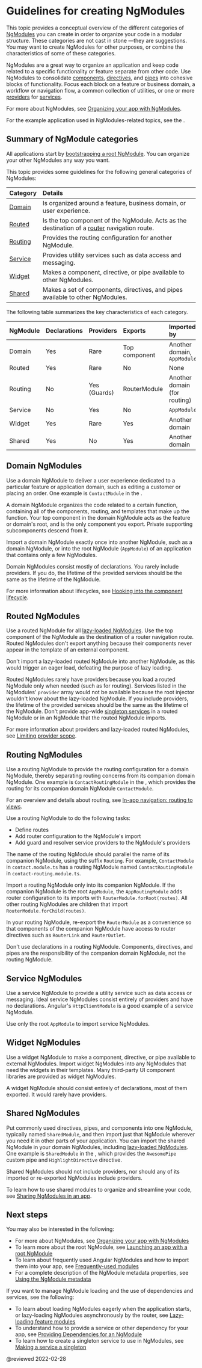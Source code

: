 # Guidelines for creating NgModules

This topic provides a conceptual overview of the different categories of [NgModules](guide/glossary#ngmodule "Definition of NgModule") you can create in order to organize your code in a modular structure.
These categories are not cast in stone &mdash;they are suggestions.
You may want to create NgModules for other purposes, or combine the characteristics of some of these categories.

NgModules are a great way to organize an application and keep code related to a specific functionality or feature separate from other code.
Use NgModules to consolidate [components](guide/glossary#component "Definition of component"), [directives](guide/glossary#directive "Definition of directive"), and [pipes](guide/glossary#pipe "Definition of pipe") into cohesive blocks of functionality.
Focus each block on a feature or business domain, a workflow or navigation flow, a common collection of utilities, or one or more [providers](guide/glossary#provider "Definition of provider") for [services](guide/glossary#service "Definition of service").

For more about NgModules, see [Organizing your app with NgModules](guide/ngmodules "Organizing your app with NgModules").

<div class="alert is-helpful">

For the example application used in NgModules-related topics, see the <live-example name="ngmodules"></live-example>.

</div>

## Summary of NgModule categories

All applications start by [bootstrapping a root NgModule](guide/bootstrapping "Launching an app with a root NgModule").
You can organize your other NgModules any way you want.

This topic provides some guidelines for the following general categories of NgModules:

| Category   | Details |
|:---        |:---     |
| [Domain](#domain)   | Is organized around a feature, business domain, or user experience. |
| [Routed](#routed)   | Is the top component of the NgModule. Acts as the destination of a [router](guide/glossary#router "Definition of router") navigation route. |
| [Routing](#routing) | Provides the routing configuration for another NgModule.   |
| [Service](#service) | Provides utility services such as data access and messaging.        |
| [Widget](#widget)   | Makes a component, directive, or pipe available to other NgModules. |
| [Shared](#shared)   | Makes a set of components, directives, and pipes available to other NgModules.        |

The following table summarizes the key characteristics of each category.

| NgModule | Declarations | Providers      | Exports       | Imported by |
|:---      |:--- |:---   |:---  |:---|
| Domain   | Yes | Rare  | Top component | Another domain, `AppModule`    |
| Routed   | Yes | Rare  | No   | None|
| Routing  | No  | Yes \(Guards\) | RouterModule  | Another domain \(for routing\) |
| Service  | No  | Yes   | No   | `AppModule`  |
| Widget   | Yes | Rare  | Yes  | Another domain        |
| Shared   | Yes | No    | Yes  | Another domain        |

<a id="domain"></a>

## Domain NgModules

Use a domain NgModule to deliver a user experience dedicated to a particular feature or application domain, such as editing a customer or placing an order.
One example is `ContactModule` in the <live-example name="ngmodules"></live-example>.

A domain NgModule organizes the code related to a certain function, containing all of the components, routing, and templates that make up the function.
Your top component in the domain NgModule acts as the feature or domain's root, and is the only component you export.
Private supporting subcomponents descend from it.

Import a domain NgModule exactly once into another NgModule, such as a domain NgModule, or into the root NgModule \(`AppModule`\) of an application that contains only a few NgModules.

Domain NgModules consist mostly of declarations.
You rarely include providers.
If you do, the lifetime of the provided services should be the same as the lifetime of the NgModule.

<div class="alert is-helpful">

For more information about lifecycles, see [Hooking into the component lifecycle](guide/lifecycle-hooks "Hooking into the component lifecycle").

</div>

<a id="routed"></a>

## Routed NgModules

Use a routed NgModule for all [lazy-loaded NgModules](guide/lazy-loading-ngmodules "Lazy-loading an NgModule").
Use the top component of the NgModule as the destination of a router navigation route.
Routed NgModules don't export anything because their components never appear in the template of an external component.

Don't import a lazy-loaded routed NgModule into another NgModule, as this would trigger an eager load, defeating the purpose of lazy loading.

Routed NgModules rarely have providers because you load a routed NgModule only when needed \(such as for routing\).
Services listed in the NgModules' `provider` array would not be available because the root injector wouldn't know about the lazy-loaded NgModule.
If you include providers, the lifetime of the provided services should be the same as the lifetime of the NgModule.
Don't provide app-wide [singleton services](guide/singleton-services) in a routed NgModule or in an NgModule that the routed NgModule imports.

<div class="alert is-helpful">

For more information about providers and lazy-loaded routed NgModules, see [Limiting provider scope](guide/providers#limiting-provider-scope-by-lazy-loading-modules "Providing dependencies: Limiting provider scope").

</div>

<a id="routing"></a>

## Routing NgModules

Use a routing NgModule to provide the routing configuration for a domain NgModule, thereby separating routing concerns from its companion domain NgModule.
One example is `ContactRoutingModule` in the <live-example name="ngmodules"></live-example>, which provides the routing for its companion domain NgModule `ContactModule`.

<div class="alert is-helpful">

For an overview and details about routing, see [In-app navigation: routing to views](guide/router "In-app navigation: routing to views").

</div>

Use a routing NgModule to do the following tasks:

*   Define routes
*   Add router configuration to the NgModule's import
*   Add guard and resolver service providers to the NgModule's providers

The name of the routing NgModule should parallel the name of its companion NgModule, using the suffix `Routing`.
For example, `ContactModule` in `contact.module.ts` has a routing NgModule named `ContactRoutingModule` in `contact-routing.module.ts`.

Import a routing NgModule only into its companion NgModule.
If the companion NgModule is the root `AppModule`, the `AppRoutingModule` adds router configuration to its imports with `RouterModule.forRoot(routes)`.
All other routing NgModules are children that import `RouterModule.forChild(routes)`.

In your routing NgModule, re-export the `RouterModule` as a convenience so that components of the companion NgModule have access to router directives such as `RouterLink` and `RouterOutlet`.

Don't use declarations in a routing NgModule.
Components, directives, and pipes are the responsibility of the companion domain NgModule, not the routing NgModule.

<a id="service"></a>

## Service NgModules

Use a service NgModule to provide a utility service such as data access or messaging.
Ideal service NgModules consist entirely of providers and have no declarations.
Angular's `HttpClientModule` is a good example of a service NgModule.

Use only the root `AppModule` to import service NgModules.

<a id="widget"></a>

## Widget NgModules

Use a widget NgModule to make a component, directive, or pipe available to external NgModules.
Import widget NgModules into any NgModules that need the widgets in their templates.
Many third-party UI component libraries are provided as widget NgModules.

A widget NgModule should consist entirely of declarations, most of them exported.
It would rarely have providers.

<a id="shared"></a>

## Shared NgModules

Put commonly used directives, pipes, and components into one NgModule, typically named `SharedModule`, and then import just that NgModule wherever you need it in other parts of your application.
You can import the shared NgModule in your domain NgModules, including [lazy-loaded NgModules](guide/lazy-loading-ngmodules "Lazy-loading an NgModule").
One example is `SharedModule` in the <live-example name="ngmodules"></live-example>, which provides the `AwesomePipe` custom pipe and `HighlightDirective` directive.

Shared NgModules should not include providers, nor should any of its imported or re-exported NgModules include providers.

To learn how to use shared modules to organize and streamline your code, see [Sharing NgModules in an app](guide/sharing-ngmodules "Sharing NgModules in an app").

## Next steps

You may also be interested in the following:

*   For more about NgModules, see [Organizing your app with NgModules](guide/ngmodules "Organizing your app with NgModules")
*   To learn more about the root NgModule, see [Launching an app with a root NgModule](guide/bootstrapping "Launching an app with a root NgModule")
*   To learn about frequently used Angular NgModules and how to import them into your app, see [Frequently-used modules](guide/frequent-ngmodules "Frequently-used modules")
*   For a complete description of the NgModule metadata properties, see [Using the NgModule metadata](guide/ngmodule-api "Using the NgModule metadata")

If you want to manage NgModule loading and the use of dependencies and services, see the following:

*   To learn about loading NgModules eagerly when the application starts, or lazy-loading NgModules asynchronously by the router, see [Lazy-loading feature modules](guide/lazy-loading-ngmodules)
*   To understand how to provide a service or other dependency for your app, see [Providing Dependencies for an NgModule](guide/providers "Providing Dependencies for an NgModule")
*   To learn how to create a singleton service to use in NgModules, see [Making a service a singleton](guide/singleton-services "Making a service a singleton")

<!-- links -->

<!-- external links -->

<!-- end links -->

@reviewed 2022-02-28
